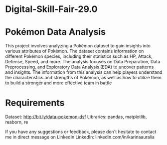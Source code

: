 # Digital-Skill-Fair-29.0
# Pokémon Data Analysis
This project involves analyzing a Pokémon dataset to gain insights into various attributes of Pokémon. The dataset contains information on different Pokémon species, including their statistics such as HP, Attack, Defense, Speed, and more. The analysis focuses on Data Preparation, Data Preprocessing, and Exploratory Data Analysis (EDA) to uncover patterns and insights. The information from this analysis can help players understand the characteristics and strengths of Pokémon, as well as how to utilize them to build a stronger and more effective team in battle
# Requirements
Dataset: http://bit.ly/data-pokemon-dsf
Libraries: pandas, matplotlib, reaborn, re

If you have any suggestions or feedback, please don't hesitate to contact me in direct message on LinkedIn
LinkedIn: linkedin.com/in/karinaauralia
